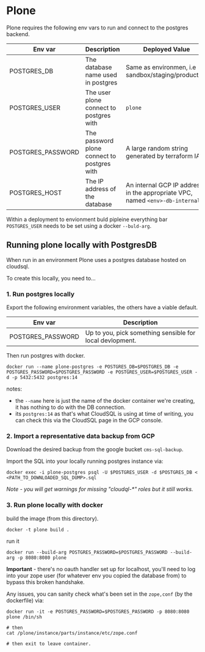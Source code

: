 # Plone

Plone requires the following env vars to run and connect to the postgres backend.

| Env var | Description | Deployed Value |
| --- | ---- | --- |
| POSTGRES_DB | The database name used in postgres | Same as environmen, i.e sandbox/staging/production |
| POSTGRES_USER | The user plone connect to postgres with | `plone`|
| POSTGRES_PASSWORD | The password plone connect to postgres with | A large random string generated by terraform IAC |
| POSTGRES_HOST | The IP address of the database | An internal GCP IP address in the appropriate VPC, named `<env>-db-internal` |

Within a deployment to envionment buld pipleine everything bar `POSTGRES_USER` needs to be set using a docker `--buld-arg`.

## Running plone locally with PostgresDB

When run in an environment Plone uses a postgres database hosted on cloudsql.

To create this locally, you need to...

### 1. Run postgres locally

Export the following environment variables, the others have a viable default.

| Env var | Description |
| --- | ---- |
| POSTGRES_PASSWORD | Up to you, pick something sensible for local devlopment. |

Then run postgres with docker.

```
docker run --name plone-postgres -e POSTGRES_DB=$POSTGRES_DB -e POSTGRES_PASSWORD=$POSTGRES_PASSWORD -e POSTGRES_USER=$POSTGRES_USER -d -p 5432:5432 postgres:14
```

notes:
- the `--name` here is just the name of the docker container we're creating, it has nothing to do with the DB connection.
- its `postgres:14` as that's what CloudSQL is using at time of writing, you can check this via the CloudSQL page in the GCP console.


### 2. Import a representative data backup from GCP

Download the desired backup from the google bucket `cms-sql-backup`.

Import the SQL into your locally running postgres instance via:

```
docker exec -i plone-postgres psql -U $POSTGRES_USER -d $POSTGRES_DB < <PATH_TO_DOWNLOADED_SQL_DUMP>.sql
```

_Note - you will get warnings for missing "cloudql-*" roles but it still works._

### 3. Run plone locally with docker

build the image (from this directory).

```
docker -t plone build . 
```

run it

```
docker run --build-arg POSTGRES_PASSWORD=$POSTGRES_PASSWORD --build-arg -p 8080:8080 plone
```

**Important** - there's no oauth handler set up for localhost, you'll need to log into your zope user (for whatever env you copied the database from) to bypass this broken handshake.

Any issues, you can sanity check what's been set in the `zope,conf` (by the dockerfile) via:

```
docker run -it -e POSTGRES_PASSWORD=$POSTGRES_PASSWORD -p 8080:8080 plone /bin/sh

# then
cat /plone/instance/parts/instance/etc/zope.conf

# then exit to leave container.
```